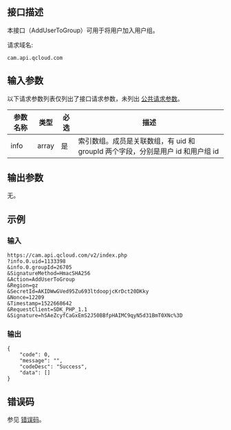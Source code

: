 ## 接口描述

本接口（AddUserToGroup）可用于将用户加入用户组。

请求域名:

```
cam.api.qcloud.com
```

## 输入参数

以下请求参数列表仅列出了接口请求参数，未列出 [公共请求参数](https://cloud.tencent.com/document/api/213/6976)。

| 参数名称 | 类型  | 必选 | 描述                                                         |
| -------- | ----- | ---- | ------------------------------------------------------------ |
| info     | array | 是   | 索引数组。成员是关联数组，有 uid 和 groupId 两个字段，分别是用户 id 和用户组 id |

## 输出参数

无。

## 示例

### 输入

```
https://cam.api.qcloud.com/v2/index.php
?info.0.uid=1133398
&info.0.groupId=26705
&SignatureMethod=HmacSHA256
&Action=AddUserToGroup
&Region=gz
&SecretId=AKIDWwGVed95Zu693ltdoopjcKrDct20DKky
&Nonce=12209
&Timestamp=1522668642
&RequestClient=SDK_PHP_1.1
&Signature=hSAeZcyfCaGxEmS2J50BBfpHAIMC9qyN5d31BmT0XNc%3D
```

### 输出

```
{
    "code": 0,
    "message": "",
    "codeDesc": "Success",
    "data": []
}
```

## 错误码

参见 [错误码](https://intl.cloud.tencent.com/document/product/598/13884)。
